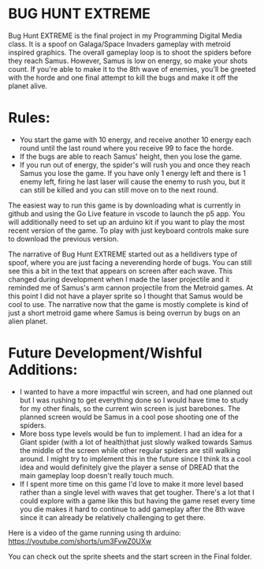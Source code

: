 # BUG HUNT EXTREME

Bug Hunt EXTREME is the final project in my Programming Digital Media class. It is a spoof on Galaga/Space Invaders gameplay with metroid inspired graphics. The overall gameplay loop is to shoot the spiders before they reach Samus. However, Samus is low on energy, so make your shots count. If you're able to make it to the 8th wave of enemies, you'll be greeted with the horde and one final attempt to kill the bugs and make it off the planet alive.

# Rules:

- You start the game with 10 energy, and receive another 10 energy each round until the last round where you receive 99 to face the horde.
- If the bugs are able to reach Samus' height, then you lose the game.
- If you run out of energy, the spider's will rush you and once they reach Samus you lose the game. If you have only 1 energy left and there is 1 enemy left, firing he last laser will cause the enemy to rush you, but it can still be killed and you can still move on to the next round.

The easiest way to run this game is by downloading what is currently in github and using the Go Live feature in vscode to launch the p5 app. You will additionally need to set up an arduino kit if you want to play the most recent version of the game. To play with just keyboard controls make sure to download the previous version.

The narrative of Bug Hunt EXTREME started out as a helldivers type of spoof, where you are just facing a neverending horde of bugs. You can still see this a bit in the text that appears on screen after each wave. This changed during development when I made the laser projectile and it reminded me of Samus's arm cannon projectile from the Metroid games. At this point I did not have a player sprite so I thought that Samus would be cool to use. The narrative now that the game is mostly complete is kind of just a short metroid game where Samus is being overrun by bugs on an alien planet.

# Future Development/Wishful Additions:

- I wanted to have a more impactful win screen, and had one planned out but I was rushing to get everything done so I would have time to study for my other finals, so the current win screen is just barebones. The planned screen would be Samus in a cool pose shooting one of the spiders.
- More boss type levels would be fun to implement. I had an idea for a Giant spider (with a lot of health)that just slowly walked towards Samus the middle of the screen while other regular spiders are still walking around. I might try to implement this in the future since I think its a cool idea and would definitely give the player a sense of DREAD that the main gameplay loop doesn't really touch much.
- If I spent more time on this game I'd love to make it more level based rather than a single level with waves that get tougher. There's a lot that I could explore with a game like this but having the game reset every time you die makes it hard to continue to add gameplay after the 8th wave since it can already be relatively challenging to get there.

Here is a video of the game running using th arduino: https://youtube.com/shorts/um3FvwZ0UXw

You can check out the sprite sheets and the start screen in the Final folder.
